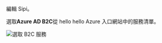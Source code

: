 編輯 Sipi。

選取**Azure AD B2C**從 hello hello Azure 入口網站中的服務清單。

![選取 B2C 服務](media/active-directory-b2c-find-service-settings/select-b2c-service.png)
